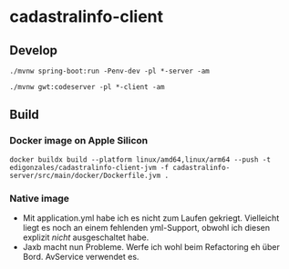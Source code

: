 # cadastralinfo-client

## Develop
```
./mvnw spring-boot:run -Penv-dev -pl *-server -am
```

```
./mvnw gwt:codeserver -pl *-client -am
```


## Build

### Docker image on Apple Silicon
```
docker buildx build --platform linux/amd64,linux/arm64 --push -t edigonzales/cadastralinfo-client-jvm -f cadastralinfo-server/src/main/docker/Dockerfile.jvm .
```

### Native image
- Mit application.yml habe ich es nicht zum Laufen gekriegt. Vielleicht liegt es noch an einem fehlenden yml-Support, obwohl ich diesen explizit _nicht_ ausgeschaltet habe.
- Jaxb macht nun Probleme. Werfe ich wohl beim Refactoring eh über Bord. AvService verwendet es.


